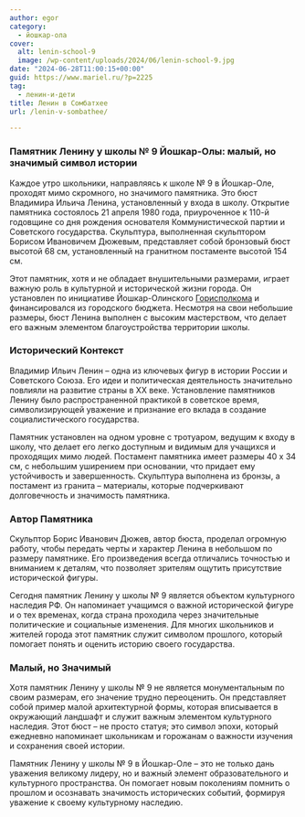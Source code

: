 ```yaml
---
author: egor
category:
  - йошкар-ола
cover:
  alt: lenin-school-9
  image: /wp-content/uploads/2024/06/lenin-school-9.jpg
date: "2024-06-28T11:00:15+00:00"
guid: https://www.mariel.ru/?p=2225
tag:
  - ленин-и-дети
title: Ленин в Сомбатхее
url: /lenin-v-sombathee/

---
```

### Памятник Ленину у школы № 9 Йошкар-Олы: малый, но значимый символ истории

Каждое утро школьники, направляясь к школе № 9 в Йошкар-Оле, проходят мимо скромного, но значимого памятника. Это бюст Владимира Ильича Ленина, установленный у входа в школу. Открытие памятника состоялось 21 апреля 1980 года, приуроченное к 110-й годовщине со дня рождения основателя Коммунистической партии и Советского государства. Скульптура, выполненная скульптором Борисом Ивановичем Дюжевым, представляет собой бронзовый бюст высотой 68 см, установленный на гранитном постаменте высотой 154 см.

Этот памятник, хотя и не обладает внушительными размерами, играет важную роль в культурной и исторической жизни города. Он установлен по инициативе Йошкар-Олинского [Горисполкома](/nogotkov-obolenskij/) и финансировался из городского бюджета. Несмотря на свои небольшие размеры, бюст Ленина выполнен с высоким мастерством, что делает его важным элементом благоустройства территории школы.

### Исторический Контекст

Владимир Ильич Ленин – одна из ключевых фигур в истории России и Советского Союза. Его идеи и политическая деятельность значительно повлияли на развитие страны в ХХ веке. Установление памятников Ленину было распространенной практикой в советское время, символизирующей уважение и признание его вклада в создание социалистического государства.

Памятник установлен на одном уровне с тротуаром, ведущим к входу в школу, что делает его легко доступным и видимым для учащихся и проходящих мимо людей. Постамент памятника имеет размеры 40 x 34 см, с небольшим уширением при основании, что придает ему устойчивость и завершенность. Скульптура выполнена из бронзы, а постамент из гранита – материалы, которые подчеркивают долговечность и значимость памятника.

### Автор Памятника

Скульптор Борис Иванович Дюжев, автор бюста, проделал огромную работу, чтобы передать черты и характер Ленина в небольшом по размеру памятнике. Его произведения всегда отличались точностью и вниманием к деталям, что позволяет зрителям ощутить присутствие исторической фигуры.

Сегодня памятник Ленину у школы № 9 является объектом культурного наследия РФ. Он напоминает учащимся о важной исторической фигуре и о тех временах, когда страна проходила через значительные политические и социальные изменения. Для многих школьников и жителей города этот памятник служит символом прошлого, который помогает понять и оценить историю своего государства.

### Малый, но Значимый

Хотя памятник Ленину у школы № 9 не является монументальным по своим размерам, его значение трудно переоценить. Он представляет собой пример малой архитектурной формы, которая вписывается в окружающий ландшафт и служит важным элементом культурного наследия. Этот бюст – не просто статуя; это символ эпохи, который ежедневно напоминает школьникам и горожанам о важности изучения и сохранения своей истории.

Памятник Ленину у школы № 9 в Йошкар-Оле – это не только дань уважения великому лидеру, но и важный элемент образовательного и культурного пространства. Он помогает новым поколениям помнить о прошлом и осознавать значимость исторических событий, формируя уважение к своему культурному наследию.
